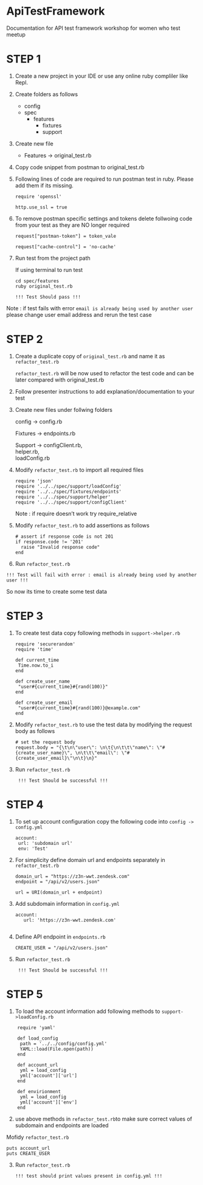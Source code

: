 # ApiTestFramework
Documentation for API test framework workshop for women who test meetup

# STEP 1

1. Create a new project in your IDE or use any online ruby compliler like Repl.

2. Create folders as follows
	- config
	- spec
	   - features
		 - fixtures
		 - support	
3. Create new file
 	- Features -> original_test.rb
	
4. Copy code snippet from postman to original_test.rb

5. Following lines of code are required to run postman test in ruby. Please add them if its missing.

	`require 'openssl'`
	
	`http.use_ssl = true`
	
6. To remove postman specific settings and tokens delete follwoing code from your test as they are NO longer required

	`request["postman-token"] = token_vale`
	
	`request["cache-control"] = 'no-cache'	`
	
7. Run test from the project path

	If using terminal to run test 

	```
	cd spec/features
	ruby original_test.rb
	```
	
	` !!! Test Should pass !!! `
	
Note : if test fails with error `email is already being used by another user` please change user email address and rerun the test case	


# STEP 2

1. Create a duplicate copy of  `original_test.rb` and name it as `refactor_test.rb`
	
	`refactor_test.rb` will be now used to refactor the test code and can be later compared with original_test.rb

2. Follow presenter instructions to add explanation/documentation to your test 

3. Create new files under follwing folders

	config -> 
		config.rb
	
	Fixtures -> 
		endpoints.rb
	
	Support ->
		configClient.rb,	 
		helper.rb, 	
		loadConfig.rb
		
4. Modify `refactor_test.rb` to import all required files

	```
	require 'json'
	require '../../spec/support/loadConfig'
	require '../../spec/fixtures/endpoints'
	require '../../spec/support/helper'
	require '../../spec/support/configClient'
	```
	
	Note : if require doesn’t work try require_relative

4. Modify `refactor_test.rb` to add assertions as follows

	```
	# assert if response code is not 201
	if response.code != '201'
	  raise "Invalid response code"
	end
	
	```
5. Run `refactor_test.rb` 

`!!! Test will fail with error : email is already being used by another user !!!`

So now its time to create some test data


# STEP 3

1. To create test data copy following methods in `support->helper.rb`

	```
	require 'securerandom'
	require 'time'

	def current_time
	 Time.now.to_i
	end

	def create_user_name
	 "user#{current_time}#{rand(100)}"
	end

	def create_user_email
	 "user#{current_time}#{rand(100)}@example.com"
	end

	```

2. Modify `refactor_test.rb` to use the test data by modifying the request body as follows

	```
	# set the request body
	request.body = "{\t\n\"user\": \n\t{\n\t\t\"name\": \"#{create_user_name}\", \n\t\t\"email\": \"#
	{create_user_email}\"\n\t}\n}"
	
	```
3. Run `refactor_test.rb`

	` !!! Test Should be successful !!!`
	
# STEP 4

1. To set up account configuration copy the following code into `config -> config.yml`

	```
	account:
	 url: 'subdomain url'
	 env: 'Test'	
	```

2. For simplicity define domain url and endpoints separately in `refactor_test.rb`
	
	```
	domain_url = "https://z3n-wwt.zendesk.com"
	endpoint = "/api/v2/users.json"
	
	url = URI(domain_url + endpoint)
	
	```
3. Add subdomain information in `config.yml`

	``` 
	account:
	   url: 'https://z3n-wwt.zendesk.com'
	   
	 ```
4. Define API endpoint in `endpoints.rb`

	` CREATE_USER = "/api/v2/users.json" `
	
	
5. Run `refactor_test.rb`

	` !!! Test Should be successful !!!`	
	
	
# STEP 5

1. To load the account information add following methods to `support->loadConfig.rb`

```
	require 'yaml'
	
	def load_config
	 path = '../../config/config.yml'
	 YAML::load(File.open(path))
	end

	def account_url
	 yml = load_config
	 yml['account']['url']
	end
	
	def envirionment
	 yml = load_config
	 yml['account']['env']
	end 
```

2. use above methods in `refactor_test.rb`to make sure correct values of subdomain and endpoints are loaded

Mofidy `refactor_test.rb` 

```
puts account_url
puts CREATE_USER

```

3. Run `refactor_test.rb`

	`!!! test should print values present in config.yml !!!`
	
	
	
	
